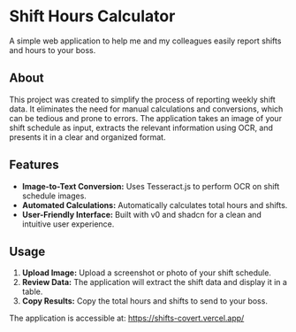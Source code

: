 # Shift Hours Calculator

A simple web application to help me and my colleagues easily report shifts and hours to your boss.

## About

This project was created to simplify the process of reporting weekly shift data. It eliminates the need for manual calculations and conversions, which can be tedious and prone to errors. The application takes an image of your shift schedule as input, extracts the relevant information using OCR, and presents it in a clear and organized format.

## Features

*   **Image-to-Text Conversion:** Uses Tesseract.js to perform OCR on shift schedule images.
*   **Automated Calculations:** Automatically calculates total hours and shifts.
*   **User-Friendly Interface:** Built with v0 and shadcn for a clean and intuitive user experience.

## Usage

1.  **Upload Image:** Upload a screenshot or photo of your shift schedule.
2.  **Review Data:** The application will extract the shift data and display it in a table.
3.  **Copy Results:** Copy the total hours and shifts to send to your boss.

The application is accessible at: <https://shifts-covert.vercel.app/>
